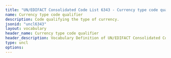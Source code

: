 ```yaml
---
title: "UN/EDIFACT Consolidated Code List 6343 - Currency type code qualifier (20B) JSON-LD Vocabulary"
name: Currency type code qualifier
description: Code qualifying the type of currency.
jsonid: "uncl6343"
layout: vocabulary
header_name: Currency type code qualifier
header_description: Vocabulary Definition of UN/EDIFACT Consolidated Code List 6343 - Currency type code qualifier (20B) semantics in HTML format. JSON-LD format is available at [uncl6343.jsonld](/vocabulary/uncl6343.jsonld)
type: uncl
options:
---
```

